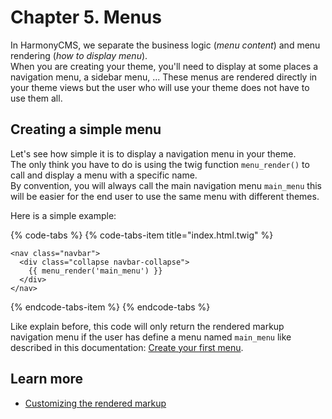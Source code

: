 # Chapter 5. Menus

In HarmonyCMS, we separate the business logic \(_menu content_\) and menu rendering \(_how to display menu_\).  
When you are creating your theme, you'll need to display at some places a navigation menu, a sidebar menu, ... These menus are rendered directly in your theme views but the user who will use your theme does not have to use them all.

## Creating a simple menu

Let's see how simple it is to display a navigation menu in your theme.  
The only think you have to do is using the twig function `menu_render()` to call and display a menu with a specific name.  
By convention, you will always call the main navigation menu `main_menu` this will be easier for the end user to use the same menu with different themes.

Here is a simple example:

{% code-tabs %}
{% code-tabs-item title="index.html.twig" %}
```markup
<nav class="navbar">
  <div class="collapse navbar-collapse">
    {{ menu_render('main_menu') }}    
  </div>
</nav>
```
{% endcode-tabs-item %}
{% endcode-tabs %}

Like explain before, this code will only return the rendered markup navigation menu if the user has define a menu named `main_menu` like described in this documentation: [Create your first menu](../../menu/create-your-first-menu.md).

## Learn more

* [Customizing the rendered markup](../../menu/rendering-menus.md#customizing-the-rendered-markup)

